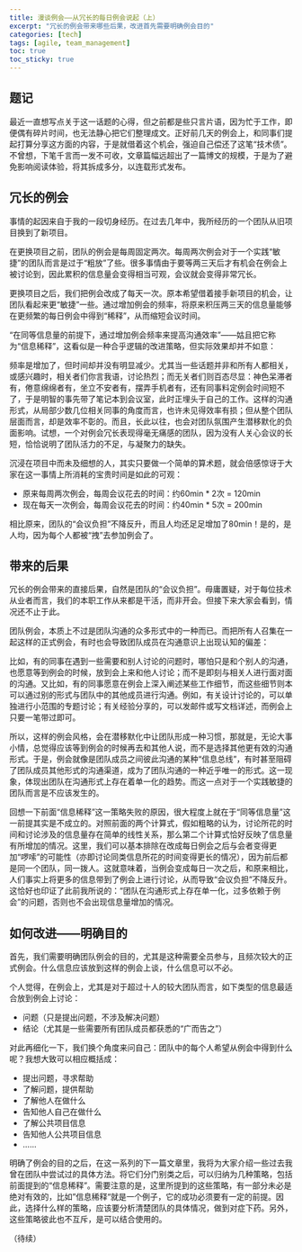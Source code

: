 ```yaml
---
title: 漫谈例会——从冗长的每日例会说起（上）
excerpt: "冗长的例会带来哪些后果，改进首先需要明确例会目的"
categories: [tech]
tags: [agile, team_management]
toc: true
toc_sticky: true
---
```


## 题记

最近一直想写点关于这一话题的心得，但之前都是些只言片语，因为忙于工作，即便偶有碎片时间，也无法静心把它们整理成文。正好前几天的例会上，和同事们提起打算分享这方面的内容，于是就借着这个机会，强迫自己偿还了这笔“技术债”。不曾想，下笔千言而一发不可收，文章篇幅远超出了一篇博文的规模，于是为了避免影响阅读体验，将其拆成多分，以连载形式发布。

## 冗长的例会

事情的起因来自于我的一段切身经历。在过去几年中，我所经历的一个团队从旧项目换到了新项目。

在更换项目之前，团队的例会是每周固定两次。每周两次例会对于一个实践“敏捷”的团队而言是过于“粗放”了些。很多事情由于要等两三天后才有机会在例会上被讨论到，因此累积的信息量会变得相当可观，会议就会变得非常冗长。

更换项目之后，我们把例会改成了每天一次。原本希望借着接手新项目的机会，让团队看起来更“敏捷”一些。通过增加例会的频率，将原来积压两三天的信息量能够在更频繁的每日例会中得到“稀释”，从而缩短会议时间。

“在同等信息量的前提下，通过增加例会频率来提高沟通效率”——姑且把它称为“信息稀释”，这看似是一种合乎逻辑的改进策略，但实际效果却并不如意：

频率是增加了，但时间却并没有明显减少。尤其当一些话题并非和所有人都相关，或感兴趣时，相关者们你言我语，讨论热烈；而无关者们则百态尽显：神色呆滞者有，倦意绵绵者有，坐立不安者有，摆弄手机者有，还有同事料定例会时间短不了，于是明智的事先带了笔记本到会议室，此时正埋头于自己的工作。这样的沟通形式，从局部少数几位相关同事的角度而言，也许未见得效率有损；但从整个团队层面而言，却是效率不彰的。而且，长此以往，也会对团队氛围产生潜移默化的负面影响。试想，一个对例会冗长表现得毫无痛感的团队，因为没有人关心会议的长短，恰恰说明了团队活力的不足，与凝聚力的缺失。

沉浸在项目中而未及细想的人，其实只要做一个简单的算术题，就会倍感惊讶于大家在这一事情上所消耗的宝贵时间是如此的可观：

* 原来每周两次例会，每周会议花去的时间：约60min * 2次 = 120min
* 现在每天一次例会，每周会议花去的时间：约40min * 5次 = 200min

相比原来，团队的“会议负担”不降反升，而且人均还足足增加了80min！是的，是人均，因为每个人都被“拽”去参加例会了。

## 带来的后果

冗长的例会带来的直接后果，自然是团队的“会议负担”。毋庸置疑，对于每位技术从业者而言，我们的本职工作从来都是干活，而非开会。但接下来大家会看到，情况还不止于此。

团队例会，本质上不过是团队沟通的众多形式中的一种而已。而把所有人召集在一起这样的正式例会，有时也会导致团队成员在沟通意识上出现认知的偏差：

比如，有的同事在遇到一些需要和别人讨论的问题时，哪怕只是和个别人的沟通，也愿意等到例会的时候，放到会上来和他人讨论；而不是即刻与相关人进行面对面的沟通。又比如，有的同事愿意在例会上深入阐述某些工作细节，而这些细节则本可以通过别的形式与团队中的其他成员进行沟通。例如，有关设计讨论的，可以单独进行小范围的专题讨论；有关经验分享的，可以发邮件或写文档详述，而例会上只要一笔带过即可。

所以，这样的例会风格，会在潜移默化中让团队形成一种习惯，那就是，无论大事小情，总觉得应该等到例会的时候再去和其他人说，而不是选择其他更有效的沟通形式。于是，例会就像是团队成员之间彼此沟通的某种“信息总线”，有时甚至阻碍了团队成员其他形式的沟通渠道，成为了团队沟通的一种近乎唯一的形式。这一现象，体现出团队在沟通形式上存在着单一化的趋势。而这一点对于一个实践敏捷的团队而言是不应该发生的。

回想一下前面“信息稀释”这一策略失败的原因，很大程度上就在于“同等信息量”这一前提其实是不成立的。对照前面的两个计算式，假如粗略的认为，讨论所花的时间和讨论涉及的信息量存在简单的线性关系，那么第二个计算式恰好反映了信息量有所增加的情况。这里，我们可以基本排除在改成每日例会之后与会者变得更加“啰嗦”的可能性（亦即讨论同类信息所花的时间变得更长的情况），因为前后都是同一个团队，同一拨人。这就意味着，当例会变成每日一次之后，和原来相比，人们事实上将更多的信息带到了例会上进行讨论，从而导致“会议负担”不降反升。这恰好也印证了此前我所说的：“团队在沟通形式上存在单一化，过多依赖于例会”的问题，否则也不会出现信息量增加的情况。

## 如何改进——明确目的

首先，我们需要明确团队例会的目的，尤其是这种需要全员参与，且频次较大的正式例会。什么信息应该放到这样的例会上谈，什么信息可以不必。

个人觉得，在例会上，尤其是对于超过十人的较大团队而言，如下类型的信息最适合放到例会上讨论：
* 问题（只是提出问题，不涉及解决问题）
* 结论（尤其是一些需要所有团队成员都获悉的“广而告之”）

对此再细化一下，我们换个角度来问自己：团队中的每个人希望从例会中得到什么呢？我想大致可以相应概括成：
* 提出问题，寻求帮助
* 了解问题，提供帮助
* 了解他人在做什么
* 告知他人自己在做什么
* 了解公共项目信息
* 告知他人公共项目信息
* ……

明确了例会的目的之后，在这一系列的下一篇文章里，我将为大家介绍一些过去我曾在团队中尝试过的具体方法。将它们分门别类之后，可以归纳为几种策略，包括前面提到的“信息稀释”。需要注意的是，这里所提到的这些策略，有一部分未必是绝对有效的，比如”信息稀释“就是一个例子，它的成功必须要有一定的前提。因此，选择什么样的策略，应该要分析清楚团队的具体情况，做到对症下药。另外，这些策略彼此也不互斥，是可以结合使用的。

（待续）
